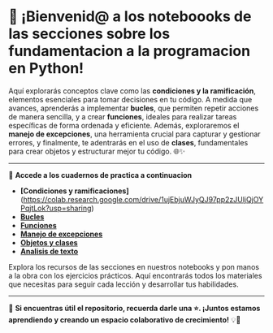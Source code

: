 # 🚀 ¡Bienvenid@ a los noteboooks de las secciones sobre los fundamentacion a la programacion en Python!

Aquí explorarás conceptos clave como las **condiciones y la ramificación**, elementos esenciales para tomar decisiones en tu código. A medida que avances, aprenderás a implementar **bucles**, que permiten repetir acciones de manera sencilla, y a crear **funciones**, ideales para realizar tareas específicas de forma ordenada y eficiente. Además, exploraremos el **manejo de excepciones**, una herramienta crucial para capturar y gestionar errores, y finalmente, te adentrarás en el uso de **clases**, fundamentales para crear objetos y estructurar mejor tu código. 🌐✨

---

🔗 **Accede a los cuadernos de practica a continuacion**
- **[Condiciones y ramificaciones]**(https://colab.research.google.com/drive/1ujEbjuWJyQJ97pp2zJUljQjOYPqjtLok?usp=sharing)
- **[Bucles](#)**
- **[Funciones](#)**
- **[Manejo de excepciones](#)**
- **[Objetos y clases](#)**
- **[Analisis de texto](#)**

Explora los recursos de las secciones en nuestros notebooks y pon manos a la obra con los ejercicios prácticos. Aquí encontrarás todos los materiales que necesitas para seguir cada lección y desarrollar tus habilidades. 

---

🌟 **Si encuentras útil el repositorio, recuerda darle una ⭐. ¡Juntos estamos aprendiendo y creando un espacio colaborativo de crecimiento!** 💡🤝
